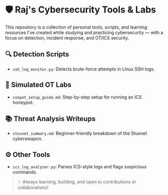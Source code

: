 # 🛡️ Raj's Cybersecurity Tools & Labs

This repository is a collection of personal tools, scripts, and learning resources I've created while studying and practicing cybersecurity — with a focus on detection, incident response, and OT/ICS security.

## 🔍 Detection Scripts
- `ssh_log_monitor.py`: Detects brute-force attempts in Linux SSH logs.

## 🧪 Simulated OT Labs
- `conpot_setup_guide.md`: Step-by-step setup for running an ICS honeypot.

## 📚 Threat Analysis Writeups
- `stuxnet_summary.md`: Beginner-friendly breakdown of the Stuxnet cyberweapon.

## ⚙️ Other Tools
- `ics_log_analyzer.py`: Parses ICS-style logs and flags suspicious commands.

> ✨ Always learning, building, and open to contributions or collaborations!
